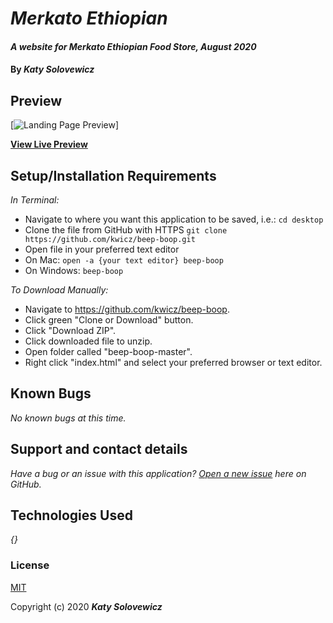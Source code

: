 # _Merkato Ethiopian_

#### _A website for Merkato Ethiopian Food Store, August 2020_

#### By _**Katy Solovewicz**_


## Preview

[![Landing Page Preview](https://kwicz.github.io/merkato-ethiopian/)]

**[View Live Preview](https://kwicz.github.io/merkato-ethiopian/)**

## Setup/Installation Requirements

_In Terminal:_

* Navigate to where you want this application to be saved, i.e.:
```cd desktop```
* Clone the file from GitHub with HTTPS
```git clone https://github.com/kwicz/beep-boop.git```
* Open file in your preferred text editor
* On Mac: ```open -a {your text editor} beep-boop```
* On Windows: ```beep-boop```

_To Download Manually:_

* Navigate to https://github.com/kwicz/beep-boop.
* Click green "Clone or Download" button.
* Click "Download ZIP".
* Click downloaded file to unzip.
* Open folder called "beep-boop-master".
* Right click "index.html" and select your preferred browser or text editor.

## Known Bugs

_No known bugs at this time._

## Support and contact details

_Have a bug or an issue with this application? [Open a new issue](https://github.com/kwicz/merkato-ethiopian/issues) here on GitHub._

## Technologies Used

_{}_

### License

[MIT](https://choosealicense.com/licenses/mit/)

Copyright (c) 2020 **_Katy Solovewicz_**